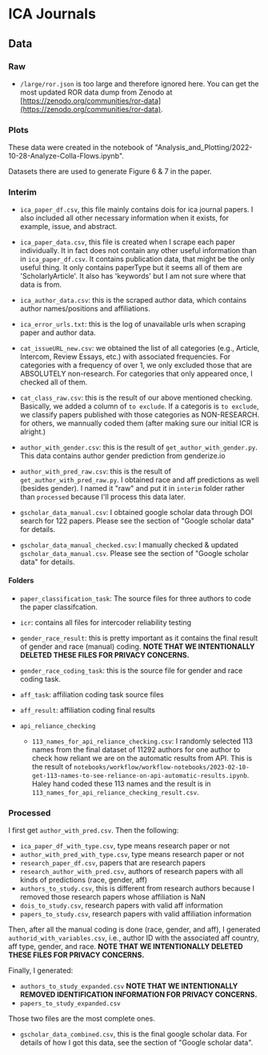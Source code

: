 # ICA Journals

## Data

### Raw

- `/large/ror.json` is too large and therefore ignored here. You can get the most updated ROR data dump from Zenodo at [https://zenodo.org/communities/ror-data](https://zenodo.org/communities/ror-data).

### Plots

These data were created in the notebook of "Analysis_and_Plotting/2022-10-28-Analyze-Colla-Flows.ipynb". 

Datasets there are used to generate Figure 6 & 7 in the paper. 

### Interim

- `ica_paper_df.csv`, this file mainly contains dois for ica journal papers. I also included all other necessary information when it exists, for example, issue, and abstract. 

- `ica_paper_data.csv`, this file is created when I scrape each paper individually. It in fact does not contain any other useful information than in `ica_paper_df.csv`. It contains publication data, that might be the only useful thing. It only contains paperType but it seems all of them are 'ScholarlyArticle'. It also has 'keywords' but I am not sure where that data is from. 

- `ica_author_data.csv`: this is the scraped author data, which contains author names/positions and affiliations. 

- `ica_error_urls.txt`: this is the log of unavailable urls when scraping paper and author data. 

- `cat_issueURL_new.csv`: we obtained the list of all categories (e.g., Article, Intercom, Review Essays, etc.) with associated frequencies. For categories with a frequency of over 1, we only excluded those that are ABSOLUTELY non-research. For categories that only appeared once, I checked all of them. 

- `cat_class_raw.csv`: this is the result of our above mentioned checking. Basically, we added a column of `to exclude`. If a categoris is `to exclude`, we classify papers published with those categories as NON-RESEARCH. for others, we mannually coded them (after making sure our initial ICR is alright.)

- `author_with_gender.csv`: this is the result of `get_author_with_gender.py`. This data contains author gender prediction from genderize.io

- `author_with_pred_raw.csv`: this is the result of `get_author_with_pred_raw.py`. I obtained race and aff predictions as well (besides gender). I named it "raw" and put it in `interim` folder rather than `processed` because I'll process this data later. 

- `gscholar_data_manual.csv`: I obtained google scholar data through DOI search for 122 papers. Please see the section of "Google scholar data" for details.

- `gscholar_data_manual_checked.csv`: I manually checked & updated `gscholar_data_manual.csv`. Please see the section of "Google scholar data" for details.

#### Folders 

- `paper_classification_task`: The source files for three authors to code the paper classifcation. 

- `icr`: contains all files for intercoder reliability testing

- `gender_race_result`: this is pretty important as it contains the final result of gender and race (manual) coding. **NOTE THAT WE INTENTIONALLY DELETED THESE FILES FOR PRIVACY CONCERNS.**

- `gender_race_coding_task`: this is the source file for gender and race coding task. 

- `aff_task`: affiliation coding task source files

- `aff_result`: affiliation coding final results

- `api_reliance_checking`

  - `113_names_for_api_reliance_checking.csv`: I randomly selected 113 names from the final dataset of 11292 authors for one author to check how reliant we are on the automatic results from API. This is the result of `notebooks/workflow/workflow-notebooks/2023-02-10-get-113-names-to-see-reliance-on-api-automatic-results.ipynb`. Haley hand coded these 113 names and the result is in `113_names_for_api_reliance_checking_result.csv`.

### Processed

I first get `author_with_pred.csv`. Then the following:

- `ica_paper_df_with_type.csv`, type means research paper or not
- `author_with_pred_with_type.csv`, type means research paper or not
- `research_paper_df.csv`, papers that are research papers
- `research_author_with_pred.csv`, authors of research papers with all kinds of predictions (race, gender, aff)
- `authors_to_study.csv`, this is different from research authors because I removed those research papers whose affiliation is NaN
- `dois_to_study.csv`, research papers with valid aff information
- `papers_to_study.csv`, research papers with valid affiliation information

Then, after all the manual coding is done (race, gender, and aff), I generated `authorid_with_variables.csv`, i.e., author ID with the associated aff country, aff type, gender, and race. **NOTE THAT WE INTENTIONALLY DELETED THESE FILES FOR PRIVACY CONCERNS.**

Finally, I generated:

- `authors_to_study_expanded.csv` **NOTE THAT WE INTENTIONALLY REMOVED IDENTIFICATION INFORMATION FOR PRIVACY CONCERNS.**
- `papers_to_study_expanded.csv`

Those two files are the most complete ones.

- `gscholar_data_combined.csv`, this is the final google scholar data. For details of how I got this data, see the section of "Google scholar data".
